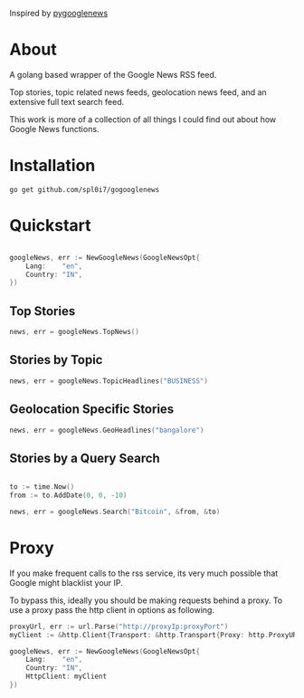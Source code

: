 Inspired by [pygooglenews](https://github.com/kotartemiy/pygooglenews)

# About

A golang based wrapper of the Google News RSS feed.

Top stories, topic related news feeds, geolocation news feed, and an extensive full text search feed.

This work is more of a collection of all things I could find out about how Google News functions.

# Installation

`go get github.com/spl0i7/gogooglenews`

# Quickstart

```go

googleNews, err := NewGoogleNews(GoogleNewsOpt{
    Lang:    "en",
    Country: "IN",
})

```

## Top Stories

```go
news, err = googleNews.TopNews()
```

## Stories by Topic

```go
news, err = googleNews.TopicHeadlines("BUSINESS")

```
## Geolocation Specific Stories

```go
news, err = googleNews.GeoHeadlines("bangalore")

```

## Stories by a Query Search

```go

to := time.Now()
from := to.AddDate(0, 0, -10)

news, err = googleNews.Search("Bitcoin", &from, &to)
```

# Proxy

If you make frequent calls to the rss service, its very much possible that Google might blacklist your IP.

To bypass this, ideally you should be making requests behind a proxy. To use a proxy pass the http client in options as following.

```go
proxyUrl, err := url.Parse("http://proxyIp:proxyPort")
myClient := &http.Client{Transport: &http.Transport{Proxy: http.ProxyURL(proxyUrl)}

googleNews, err := NewGoogleNews(GoogleNewsOpt{
    Lang:    "en",
    Country: "IN",
    HttpClient: myClient
})

```
